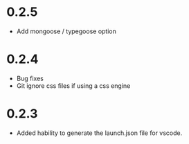 # 0.2.5
- Add mongoose / typegoose option

# 0.2.4
- Bug fixes
- Git ignore css files if using a css engine

# 0.2.3
- Added hability to generate the launch.json file for vscode.
